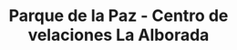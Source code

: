 ---
title: "Parque de la Paz - Centro de velaciones La Alborada"
url: /guayaquil/parque-de-la-paz-centro-de-velaciones-la-alborada/
shop: Bestattungen
---